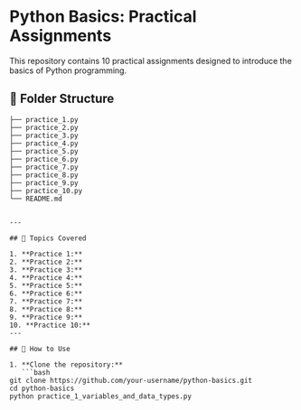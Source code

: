 # Python Basics: Practical Assignments

This repository contains 10 practical assignments designed to introduce the basics of Python programming.



## 📂 Folder Structure
```plaintext
├── practice_1.py
├── practice_2.py
├── practice_3.py
├── practice_4.py
├── practice_5.py
├── practice_6.py
├── practice_7.py
├── practice_8.py
├── practice_9.py
├── practice_10.py
└── README.md


---

## 🚀 Topics Covered

1. **Practice 1:**  
2. **Practice 2:** 
3. **Practice 3:**  
4. **Practice 4:** 
5. **Practice 5:** 
6. **Practice 6:** 
7. **Practice 7:** 
8. **Practice 8:** 
9. **Practice 9:**  
10. **Practice 10:** 
---

## 📜 How to Use

1. **Clone the repository:**
   ```bash
git clone https://github.com/your-username/python-basics.git
cd python-basics
python practice_1_variables_and_data_types.py

